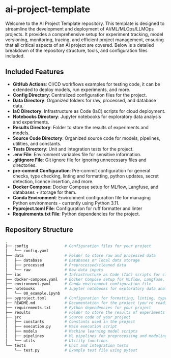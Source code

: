 # ai-project-template

Welcome to the AI Project Template repository. This template is designed to streamline the development and deployment of AI/ML/MLOps/LLMOps projects. It provides a comprehensive setup for experiment tracking, model versioning, monitoring, tracing, and efficient project management, ensuring that all critical aspects of an AI project are covered. Below is a detailed breakdown of the repository structure, tools, and configuration files included.

## Included Features
- **GitHub Actions**: CI/CD workflows examples for testing code, it can be extended to deploy models, run experiments, and more.
- **Config Directory**: Centralized configuration files for the project.
- **Data Directory**: Organized folders for raw, processed, and database data.
- **IaC Directory**: Infrastructure as Code (IaC) scripts for cloud deployment.
- **Notebooks Directory**: Jupyter notebooks for exploratory data analysis and experiments.
- **Results Directory**: Folder to store the results of experiments and models.
- **Source Code Directory**: Organized source code for models, pipelines, utilities, and constants.
- **Tests Directory**: Unit and integration tests for the project.
- **.env File**: Environment variables file for sensitive information.
- **.gitignore File**: Git ignore file for ignoring unnecessary files and directories.
- **pre-commit Configuration**: Pre-commit configuration for general checks, type checking, linting and formatting, python updates, secret detection, licence insertion, and more.
- **Docker Compose**: Docker Compose setup for MLflow, Langfuse, and databases + storage for them.
- **Conda Environment**: Environment configuration file for managing Python environments - currently using Python 3.11.
- **Pyproject.toml File**: Configuration for ruff formatter and linter
- **Requirements.txt File**: Python dependencies for the project.


## Repository Structure
```bash
.
├── config                # Configuration files for your project
│   └── config.yaml
├── data                  # Folder to store raw and processed data
│   ├── database          # Databases or local data storage
│   ├── processed         # Preprocessed/cleaned data
│   └── raw               # Raw data inputs
├── iac                   # Infrastructure as Code (IaC) scripts for cloud deployment
├── docker-compose.yaml   # Docker Compose setup for MLflow, Langfuse, and related services
├── environment.yaml      # Conda environment configuration file
├── notebooks             # Jupyter notebooks for exploratory data analysis, experiments
│   └── 00_example.ipynb
├── pyproject.toml        # Configuration for formatting, linting, type-checking, and testing
├── README.md             # Documentation for the project (you're reading it!)
├── requirements.txt      # Python dependencies for your project
├── results               # Folder to store the results of experiments and models
├── src                   # Source code of your project
│   ├── constants         # Constants used in the project
│   ├── execution.py      # Main execution script
│   ├── models            # Machine learning model scripts
│   ├── pipelines         # ML pipelines for preprocessing and modeling
│   └── utils             # Utility functions
└── tests                 # Unit and integration tests
    └── test.py           # Example test file using pytest
```
